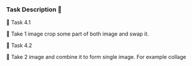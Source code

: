 

### Task Description 📄


🔅 Task 4.1

📌 Take 1 image crop some part of both image and swap it. 


🔅 Task 4.2

📌 Take 2 image and combine it to form single image. For example collage 
